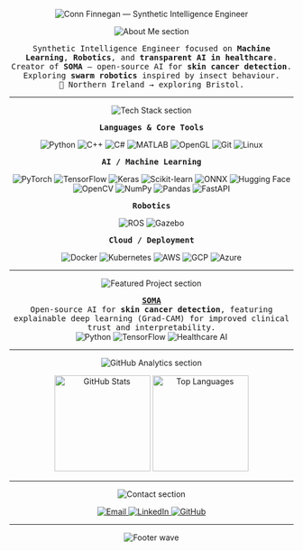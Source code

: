 <!-- MAIN BANNER -->
<p align="center">
  <img src="https://capsule-render.vercel.app/api?type=waving&height=160&section=header&text=Conn%20Finnegan&fontSize=42&fontAlignY=35&desc=Synthetic%20Intelligence%20Engineer&descAlignY=60&color=0a0a0a&fontColor=ffffff&animation=fadeIn" alt="Conn Finnegan — Synthetic Intelligence Engineer" />
</p>

<!-- ABOUT ME -->
<p align="center">
  <img src="https://capsule-render.vercel.app/api?type=rect&color=0a0a0a&height=45&section=header&text=🖤%20About%20Me&fontColor=ffffff&fontSize=18" alt="About Me section" />
</p>

<p align="center">
  <samp>
    Synthetic Intelligence Engineer focused on <b>Machine Learning</b>, <b>Robotics</b>, and <b>transparent AI in healthcare</b>.<br>
    Creator of <b>SOMA</b> – open-source AI for <b>skin cancer detection</b>.<br>
    Exploring <b>swarm robotics</b> inspired by insect behaviour.<br>
    📍 Northern Ireland → exploring Bristol.
  </samp>
</p>

---

<!-- TECH STACK -->
<p align="center">
  <img src="https://capsule-render.vercel.app/api?type=rect&color=0a0a0a&height=45&section=header&text=⚙️%20Tech%20Stack&fontColor=ffffff&fontSize=18" alt="Tech Stack section" />
</p>

<!-- LANGUAGES & CORE TOOLS -->
<p align="center"><samp><b>Languages &amp; Core Tools</b></samp></p>
<p align="center">
  <img src="https://img.shields.io/badge/Python-0a0a0a?style=flat&logo=python&logoColor=ffffff&labelColor=0a0a0a" alt="Python">
  <img src="https://img.shields.io/badge/C++-0a0a0a?style=flat&logo=c%2B%2B&logoColor=ffffff&labelColor=0a0a0a" alt="C++">
  <img src="https://img.shields.io/badge/C%23-0a0a0a?style=flat&logo=csharp&logoColor=ffffff&labelColor=0a0a0a" alt="C#">
  <img src="https://img.shields.io/badge/MATLAB-0a0a0a?style=flat&logo=mathworks&logoColor=ffffff&labelColor=0a0a0a" alt="MATLAB">
  <img src="https://img.shields.io/badge/OpenGL-0a0a0a?style=flat&logo=opengl&logoColor=ffffff&labelColor=0a0a0a" alt="OpenGL">
  <img src="https://img.shields.io/badge/Git-0a0a0a?style=flat&logo=git&logoColor=ffffff&labelColor=0a0a0a" alt="Git">
  <img src="https://img.shields.io/badge/Linux-0a0a0a?style=flat&logo=linux&logoColor=ffffff&labelColor=0a0a0a" alt="Linux">
</p>

<!-- AI / MACHINE LEARNING -->
<p align="center"><samp><b>AI / Machine Learning</b></samp></p>
<p align="center">
  <img src="https://img.shields.io/badge/PyTorch-0a0a0a?style=flat&logo=pytorch&logoColor=ffffff&labelColor=0a0a0a" alt="PyTorch">
  <img src="https://img.shields.io/badge/TensorFlow-0a0a0a?style=flat&logo=tensorflow&logoColor=ffffff&labelColor=0a0a0a" alt="TensorFlow">
  <img src="https://img.shields.io/badge/Keras-0a0a0a?style=flat&logo=keras&logoColor=ffffff&labelColor=0a0a0a" alt="Keras">
  <img src="https://img.shields.io/badge/Scikit--learn-0a0a0a?style=flat&logo=scikitlearn&logoColor=ffffff&labelColor=0a0a0a" alt="Scikit-learn">
  <img src="https://img.shields.io/badge/ONNX-0a0a0a?style=flat&logo=onnx&logoColor=ffffff&labelColor=0a0a0a" alt="ONNX">
  <img src="https://img.shields.io/badge/Hugging%20Face-0a0a0a?style=flat&logo=huggingface&logoColor=ffffff&labelColor=0a0a0a" alt="Hugging Face">
  <img src="https://img.shields.io/badge/OpenCV-0a0a0a?style=flat&logo=opencv&logoColor=ffffff&labelColor=0a0a0a" alt="OpenCV">
  <img src="https://img.shields.io/badge/NumPy-0a0a0a?style=flat&logo=numpy&logoColor=ffffff&labelColor=0a0a0a" alt="NumPy">
  <img src="https://img.shields.io/badge/Pandas-0a0a0a?style=flat&logo=pandas&logoColor=ffffff&labelColor=0a0a0a" alt="Pandas">
  <img src="https://img.shields.io/badge/FastAPI-0a0a0a?style=flat&logo=fastapi&logoColor=ffffff&labelColor=0a0a0a" alt="FastAPI">
</p>

<!-- ROBOTICS -->
<p align="center"><samp><b>Robotics</b></samp></p>
<p align="center">
  <img src="https://img.shields.io/badge/ROS-0a0a0a?style=flat&logo=ros&logoColor=ffffff&labelColor=0a0a0a" alt="ROS">
  <img src="https://img.shields.io/badge/Gazebo-0a0a0a?style=flat&logo=ros&logoColor=ffffff&labelColor=0a0a0a" alt="Gazebo">
</p>

<!-- CLOUD / DEPLOYMENT -->
<p align="center"><samp><b>Cloud / Deployment</b></samp></p>
<p align="center">
  <img src="https://img.shields.io/badge/Docker-0a0a0a?style=flat&logo=docker&logoColor=ffffff&labelColor=0a0a0a" alt="Docker">
  <img src="https://img.shields.io/badge/Kubernetes-0a0a0a?style=flat&logo=kubernetes&logoColor=ffffff&labelColor=0a0a0a" alt="Kubernetes">
  <img src="https://img.shields.io/badge/AWS-0a0a0a?style=flat&logo=amazonaws&logoColor=ffffff&labelColor=0a0a0a" alt="AWS">
  <img src="https://img.shields.io/badge/GCP-0a0a0a?style=flat&logo=googlecloud&logoColor=ffffff&labelColor=0a0a0a" alt="GCP">
  <img src="https://img.shields.io/badge/Azure-0a0a0a?style=flat&logo=microsoftazure&logoColor=ffffff&labelColor=0a0a0a" alt="Azure">
</p>

---

<!-- FEATURED PROJECT -->
<p align="center">
  <img src="https://capsule-render.vercel.app/api?type=rect&color=0a0a0a&height=45&section=header&text=🔥%20Featured%20Project&fontColor=ffffff&fontSize=18" alt="Featured Project section" />
</p>

<p align="center">
  <samp>
    <b><a href="https://github.com/Conn-Finnegan/Soma_Skin_Cancer">SOMA</a></b><br>
    Open‑source AI for <b>skin cancer detection</b>, featuring explainable deep learning (Grad‑CAM) for improved clinical trust and interpretability.
  </samp><br>
  <img src="https://img.shields.io/badge/Python-0a0a0a?style=flat&logo=python&logoColor=ffffff&labelColor=0a0a0a" alt="Python">
  <img src="https://img.shields.io/badge/TensorFlow-0a0a0a?style=flat&logo=tensorflow&logoColor=ffffff&labelColor=0a0a0a" alt="TensorFlow">
  <img src="https://img.shields.io/badge/Healthcare%20AI-0a0a0a?style=flat&logo=square&logoColor=ffffff&labelColor=0a0a0a" alt="Healthcare AI">
</p>

---

<!-- ANALYTICS -->
<p align="center">
  <img src="https://capsule-render.vercel.app/api?type=rect&color=0a0a0a&height=45&section=header&text=📊%20GitHub%20Analytics&fontColor=ffffff&fontSize=18" alt="GitHub Analytics section" />
</p>

<p align="center">
  <img height="170" src="https://github-readme-stats.vercel.app/api?username=Conn-Finnegan&show_icons=true&count_private=true&hide_border=true&bg_color=00000000&title_color=ffffff&text_color=b3b3b3&icon_color=cccccc&cache_seconds=7200" alt="GitHub Stats">
  <img height="170" src="https://github-readme-stats.vercel.app/api/top-langs/?username=Conn-Finnegan&layout=compact&hide_border=true&bg_color=00000000&title_color=ffffff&text_color=b3b3b3&cache_seconds=7200" alt="Top Languages">
</p>

---

<!-- CONTACT -->
<p align="center">
  <img src="https://capsule-render.vercel.app/api?type=rect&color=0a0a0a&height=45&section=header&text=📬%20Contact&fontColor=ffffff&fontSize=18" alt="Contact section" />
</p>

<p align="center">
  <a href="mailto:c.f.engineer@proton.me">
    <img src="https://img.shields.io/badge/Email-0a0a0a?style=flat&logo=gmail&logoColor=ffffff&labelColor=0a0a0a" alt="Email">
  </a>
  <a href="https://www.linkedin.com/in/conn-finnegan/">
    <img src="https://img.shields.io/badge/LinkedIn-0a0a0a?style=flat&logo=linkedin&logoColor=ffffff&labelColor=0a0a0a" alt="LinkedIn">
  </a>
  <a href="https://github.com/Conn-Finnegan">
    <img src="https://img.shields.io/badge/GitHub-0a0a0a?style=flat&logo=github&logoColor=ffffff&labelColor=0a0a0a" alt="GitHub">
  </a>
</p>

---

<p align="center">
  <img src="https://capsule-render.vercel.app/api?type=waving&height=100&section=footer&color=0a0a0a&fontColor=ffffff" alt="Footer wave" />
</p>
